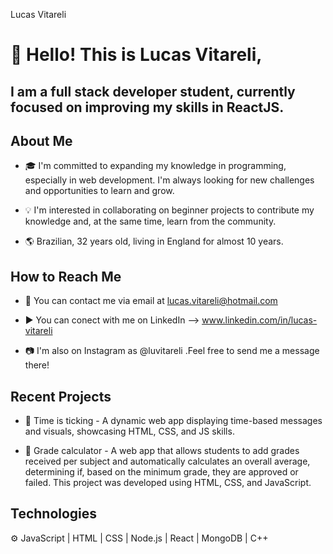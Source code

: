 Lucas Vitareli
# 👋 Hello! This is Lucas Vitareli,
## I am a full stack developer student, currently focused on improving my skills in ReactJS.

## About Me
- 🎓 I'm committed to expanding my knowledge in programming, especially in web development. I'm always looking for new challenges and opportunities to learn and grow.

- 💡 I'm interested in collaborating on beginner projects to contribute my knowledge and, at the same time, learn from the community.

- 🌎 Brazilian, 32 years old, living in England for almost 10 years.

## How to Reach Me
- 📧 You can contact me via email at lucas.vitareli@hotmail.com

- ▶️ You can conect with me on LinkedIn --> www.linkedin.com/in/lucas-vitareli

- 📷 I'm also on Instagram as @luvitareli .Feel free to send me a message there!

## Recent Projects
- 🚀 Time is ticking - A dynamic web app displaying time-based messages and visuals, showcasing HTML, CSS, and JS skills.

- 🔧 Grade calculator - A web app that allows students to add grades received per subject and automatically calculates an overall average, determining if, based on the minimum grade, they are approved or failed.
                      This project was developed using HTML, CSS, and JavaScript.

## Technologies
⚙️ JavaScript | HTML | CSS | Node.js | React | MongoDB | C++ 





